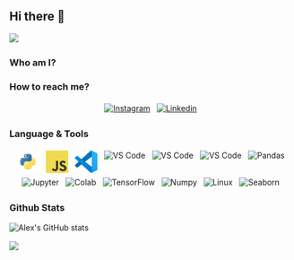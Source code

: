 ## Hi there 👋
![](https://komarev.com/ghpvc/?username=therealAlex23&color=blueviolet)
<!--
**therealAlex23/therealAlex23** is a ✨ _special_ ✨ repository because its `README.md` (this file) appears on your GitHub profile.

Here are some ideas to get you started:

- 🔭 I’m currently working on ...
- 🌱 I’m currently learning ...
- 👯 I’m looking to collaborate on ...
- 🤔 I’m looking for help with ...
- 💬 Ask me about ...
- 📫 How to reach me: ...
- 😄 Pronouns: ...
- ⚡ Fun fact: ...
-->

### Who am I?

### How to reach me?

<p align="center">
 <a href="https://www.instagram.com/alexandrecs_13/"> <img src="https://user-images.githubusercontent.com/57486325/183987497-0b95810e-316b-477f-96ab-4ab69bd8e996.png" alt="Instagram" height="40" style="vertical-align:top; margin:4px"></a>
 <a href="https://www.linkedin.com/in/alexcortezsantos23/"> <img src="https://user-images.githubusercontent.com/57486325/183988702-e9308784-ed27-4de9-a50d-a31caea01699.png" alt="Linkedin" height="40" style="vertical-align:top; margin:4px"></a>
</p>

### Language & Tools
<p align="center">
<img src="https://raw.githubusercontent.com/github/explore/80688e429a7d4ef2fca1e82350fe8e3517d3494d/topics/python/python.png" alt="Python" height="40" style="vertical-align:top; margin:4px">
<img src="https://raw.githubusercontent.com/github/explore/80688e429a7d4ef2fca1e82350fe8e3517d3494d/topics/javascript/javascript.png" alt="Javascript" height="40" style="vertical-align:top; margin:4px">
<img src="https://raw.githubusercontent.com/github/explore/80688e429a7d4ef2fca1e82350fe8e3517d3494d/topics/visual-studio-code/visual-studio-code.png" alt="VS Code" height="40" style="vertical-align:top; margin:4px">
 <img src="https://user-images.githubusercontent.com/57486325/183990186-57fa0108-1cf8-4967-853a-ac80544f40fc.png" alt="VS Code" height="40" style="vertical-align:top; margin:4px">
  <img src="https://user-images.githubusercontent.com/57486325/183991329-dcf55382-2940-47b7-aa09-52cf4b09a176.png" alt="VS Code" height="40" style="vertical-align:top; margin:4px">
 <img src="https://user-images.githubusercontent.com/57486325/183991839-2200002e-71df-4250-8d60-8e7c3e175dbc.png" alt="VS Code" height="40" style="vertical-align:top; margin:4px">
 <img src="https://user-images.githubusercontent.com/57486325/183995435-2ae87657-eb2c-41eb-ad9d-4bbd350a7fe7.png" alt="Pandas" height="40" style="vertical-align:top; margin:4px">
 <img src="https://user-images.githubusercontent.com/57486325/183995659-b7bfd19b-9f13-418a-8f88-012ba4ccb988.png" alt="Jupyter" height="40" style="vertical-align:top; margin:4px">
  <img src="https://user-images.githubusercontent.com/57486325/183995961-bcf74296-d180-4cd6-80f7-c33db2cb98bf.png" alt="Colab" height="40" style="vertical-align:top; margin:4px">
 <img src="https://user-images.githubusercontent.com/57486325/183996062-23c9690c-72cc-4e53-b915-a2b86901c5d5.png" alt="TensorFlow" height="40" style="vertical-align:top; margin:4px">
 <img src="https://user-images.githubusercontent.com/57486325/183996542-20d39e0d-1b6c-4e55-8b10-cf43b5399c06.png" alt="Numpy" height="40" style="vertical-align:top; margin:4px">
 <img src="https://user-images.githubusercontent.com/57486325/183998208-aef16f4a-e4c8-4c31-a31d-e6eb8ac76867.png" alt="Linux" height="40" style="vertical-align:top; margin:4px">
  <img src="https://user-images.githubusercontent.com/57486325/183999434-e2880f9b-73e3-4303-9073-e0ef8d91ea36.png" alt="Seaborn" height="40" style="vertical-align:top; margin:4px">

</p>




### Github Stats

![Alex's GitHub stats](https://github-readme-stats.vercel.app/api?username=therealalex23&theme=buefy&show_icons=true)

<a href="https://github.com/therealAlex23/therealAlex23">
  <img align="center" src="https://github-readme-stats.vercel.app/api/top-langs/?username=therealAlex23&hide=java,html,tex&title_color=ffffff&text_color=c9cacc&icon_color=2bbc8a&bg_color=1d1f21&langs_count=3" />
</a>

